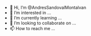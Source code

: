 - 👋 Hi, I’m @AndresSandovalMontalvan
- 👀 I’m interested in ...
- 🌱 I’m currently learning ...
- 💞️ I’m looking to collaborate on ...
- 📫 How to reach me ...

<!---
AndresSandovalMontalvan/AndresSandovalMontalvan is a ✨ special ✨ repository because its `README.md` (this file) appears on your GitHub profile.
You can click the Preview link to take a look at your changes.
--->
